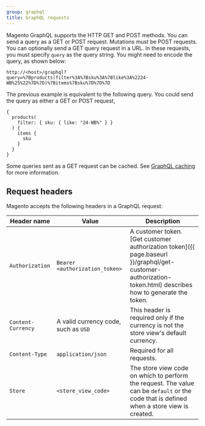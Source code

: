 ```yaml
---
group: graphql
title: GraphQL requests
---
```


Magento GraphQL supports the HTTP GET and POST methods. You can send a query as a GET or POST request. Mutations must be POST requests. You can optionally send a GET query request in a URL. In these requests, you must specify `query` as the query string. You might need to encode the query, as shown below:

`http://<host>/graphql?query=%7Bproducts(filter%3A%7Bsku%3A%7Blike%3A%2224-WB%25%22%7D%7D)%7Bitems%7Bsku%7D%7D%7D`

The previous example is equivalent to the following query. You could send the query as either a GET or POST request,

```text
{
  products(
    filter: { sku: { like: "24-WB%" } }
  ) {
    items {
      sku
    }
  }
}
```

Some queries sent as a GET request can be cached. See [GraphQL caching]({{page.baseurl}}/graphql/caching.html) for more information.

## Request headers

Magento accepts the following headers in a GraphQL request:

Header name | Value | Description
--- | --- | ---
`Authorization` | `Bearer <authorization_token>` | A customer token. [Get customer authorization token]({{ page.baseurl }}/graphql/get-customer-authorization-token.html) describes how to generate the token.
`Content-Currency` | A valid currency code, such as `USD` | This header is required only if the currency is not the store view's default currency.
`Content-Type` | `application/json` | Required for all requests.
`Store` | `<store_view_code>` | The store view code on which to perform the request. The value can be `default` or the code that is defined when a store view is created.
